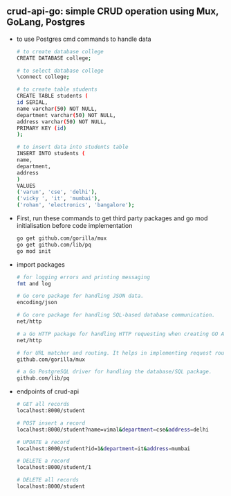 ## crud-api-go: simple CRUD operation using Mux, GoLang, Postgres 

* to use Postgres cmd commands to handle data

    ```bash
  # to create database college
    CREATE DATABASE college;
    
  # to select database college  
    \connect college;
  
  # to create table students
    CREATE TABLE students (
    id SERIAL,
    name varchar(50) NOT NULL,
    department varchar(50) NOT NULL,
    address varchar(50) NOT NULL,
    PRIMARY KEY (id)
    );
  
  # to insert data into students table
    INSERT INTO students (
    name,
    department,
    address
    )
    VALUES
    ('varun', 'cse', 'delhi'),
    ('vicky ', 'it', 'mumbai'),
    ('rohan', 'electronics', 'bangalore');
    ```

* First, run these commands to get third party packages and go mod initialisation before code implementation

    ```bash
    go get github.com/gorilla/mux
    go get github.com/lib/pq
    go mod init
    ```

* import packages

    ```bash
    # for logging errors and printing messaging
    fmt and log 

    # Go core package for handling JSON data.
    encoding/json

    # Go core package for handling SQL-based database communication.
    net/http 

    # a Go HTTP package for handling HTTP requesting when creating GO APIs
    net/http 
  
    # for URL matcher and routing. It helps in implementing request routers and match each incoming request with its matching handler.
    github.com/gorilla/mux 

    # a Go PostgreSQL driver for handling the database/SQL package.
    github.com/lib/pq
    ```

* endpoints of crud-api

    ```bash
    # GET all records  
    localhost:8000/student
  
    # POST insert a record
    localhost:8000/student?name=vimal&department=cse&address=delhi
  
    # UPDATE a record
    localhost:8000/student?id=1&department=it&address=mumbai
  
    # DELETE a record 
    localhost:8000/student/1
  
   # DELETE all records 
    localhost:8000/student
  ```